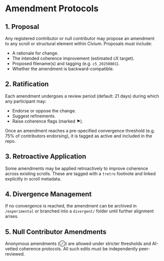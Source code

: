 # Amendment Protocols

## 1. Proposal

Any registered contributor or null contributor may propose an amendment to any scroll or structural element within Civium. Proposals must include:

- A rationale for change.
- The intended coherence improvement (estimated cX target).
- Proposed filename(s) and tagging (e.g. `c5_20250801`).
- Whether the amendment is backward-compatible.

## 2. Ratification

Each amendment undergoes a review period (default: 21 days) during which any participant may:

- Endorse or oppose the change.
- Suggest refinements.
- Raise coherence flags (marked ⚑).

Once an amendment reaches a pre-specified convergence threshold (e.g. 75% of contributors endorsing), it is tagged as active and included in the repo.

## 3. Retroactive Application

Some amendments may be applied retroactively to improve coherence across existing scrolls. These are tagged with a `†retro` footnote and linked explicitly in scroll metadata.

## 4. Divergence Management

If no convergence is reached, the amendment can be archived in `/experimental` or branched into a `divergent/` folder until further alignment arises.

## 5. Null Contributor Amendments

Anonymous amendments (⊘) are allowed under stricter thresholds and AI-vetted coherence protocols. All such edits must be independently peer-reviewed.


